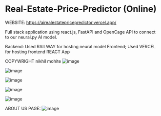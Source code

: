 # Real-Estate-Price-Predictor (Online)
WEBSITE: https://airealestatepricepredictor.vercel.app/

Full stack application using react.js, FastAPI and OpenCage API to connect to our neural.py AI model.

Backend: Used RAILWAY for hosting neural model 
Frontend; Used VERCEL for hosting frontend REACT App

COPYWRIGHT nikhil mohite
![image](https://github.com/user-attachments/assets/72c14786-4530-4d2f-83d8-24449776c4f1)

![image](https://github.com/user-attachments/assets/d0661d58-0853-4b4d-a0fe-98032f01d2da)

![image](https://github.com/user-attachments/assets/c20f8758-bbcd-46db-8a57-1509035a2162)

![image](https://github.com/user-attachments/assets/f70d4dc1-d14d-4323-8741-5d53a3d98c74)

![image](https://github.com/user-attachments/assets/3188cb3d-aceb-4f16-89dc-b4dc410e8917)

ABOUT US PAGE:
![image](https://github.com/user-attachments/assets/990f1733-6b53-4493-97e7-6903b32f4cd7)
